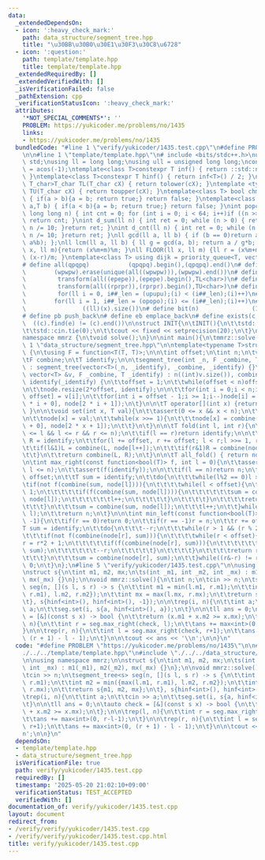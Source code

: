 ```yaml
---
data:
  _extendedDependsOn:
  - icon: ':heavy_check_mark:'
    path: data_structure/segment_tree.hpp
    title: "\u30BB\u30B0\u30E1\u30F3\u30C8\u6728"
  - icon: ':question:'
    path: template/template.hpp
    title: template/template.hpp
  _extendedRequiredBy: []
  _extendedVerifiedWith: []
  _isVerificationFailed: false
  _pathExtension: cpp
  _verificationStatusIcon: ':heavy_check_mark:'
  attributes:
    '*NOT_SPECIAL_COMMENTS*': ''
    PROBLEM: https://yukicoder.me/problems/no/1435
    links:
    - https://yukicoder.me/problems/no/1435
  bundledCode: "#line 1 \"verify/yukicoder/1435.test.cpp\"\n#define PROBLEM \"https://yukicoder.me/problems/no/1435\"\
    \n\n#line 1 \"template/template.hpp\"\n# include <bits/stdc++.h>\nusing namespace\
    \ std;\nusing ll = long long;\nusing ull = unsigned long long;\nconst double pi\
    \ = acos(-1);\ntemplate<class T>constexpr T inf() { return ::std::numeric_limits<T>::max();\
    \ }\ntemplate<class T>constexpr T hinf() { return inf<T>() / 2; }\ntemplate <typename\
    \ T_char>T_char TL(T_char cX) { return tolower(cX); }\ntemplate <typename T_char>T_char\
    \ TU(T_char cX) { return toupper(cX); }\ntemplate<class T> bool chmin(T& a,T b)\
    \ { if(a > b){a = b; return true;} return false; }\ntemplate<class T> bool chmax(T&\
    \ a,T b) { if(a < b){a = b; return true;} return false; }\nint popcnt(unsigned\
    \ long long n) { int cnt = 0; for (int i = 0; i < 64; i++)if ((n >> i) & 1)cnt++;\
    \ return cnt; }\nint d_sum(ll n) { int ret = 0; while (n > 0) { ret += n % 10;\
    \ n /= 10; }return ret; }\nint d_cnt(ll n) { int ret = 0; while (n > 0) { ret++;\
    \ n /= 10; }return ret; }\nll gcd(ll a, ll b) { if (b == 0)return a; return gcd(b,\
    \ a%b); };\nll lcm(ll a, ll b) { ll g = gcd(a, b); return a / g*b; };\nll MOD(ll\
    \ x, ll m){return (x%m+m)%m; }\nll FLOOR(ll x, ll m) {ll r = (x%m+m)%m; return\
    \ (x-r)/m; }\ntemplate<class T> using dijk = priority_queue<T, vector<T>, greater<T>>;\n\
    # define all(qpqpq)           (qpqpq).begin(),(qpqpq).end()\n# define UNIQUE(wpwpw)\
    \        (wpwpw).erase(unique(all((wpwpw))),(wpwpw).end())\n# define LOWER(epepe)\
    \         transform(all((epepe)),(epepe).begin(),TL<char>)\n# define UPPER(rprpr)\
    \         transform(all((rprpr)),(rprpr).begin(),TU<char>)\n# define rep(i,upupu)\
    \         for(ll i = 0, i##_len = (upupu);(i) < (i##_len);(i)++)\n# define reps(i,opopo)\
    \        for(ll i = 1, i##_len = (opopo);(i) <= (i##_len);(i)++)\n# define len(x)\
    \                ((ll)(x).size())\n# define bit(n)               (1LL << (n))\n\
    # define pb push_back\n# define eb emplace_back\n# define exists(c, e)       \
    \  ((c).find(e) != (c).end())\n\nstruct INIT{\n\tINIT(){\n\t\tstd::ios::sync_with_stdio(false);\n\
    \t\tstd::cin.tie(0);\n\t\tcout << fixed << setprecision(20);\n\t}\n}INIT;\n\n\
    namespace mmrz {\n\tvoid solve();\n}\n\nint main(){\n\tmmrz::solve();\n}\n#line\
    \ 1 \"data_structure/segment_tree.hpp\"\n\ntemplate<typename T>struct segment_tree\
    \ {\n\tusing F = function<T(T, T)>;\n\n\tint offset;\n\tint n;\n\tvector<T> node;\n\
    \tF combine;\n\tT identify;\n\n\tsegment_tree(int _n, F _combine, T _identify)\
    \ : segment_tree(vector<T>(_n, _identify), _combine, _identify) {}\n\n\tsegment_tree(const\
    \ vector<T> &v, F _combine, T _identify) : n((int)v.size()), combine(_combine),\
    \ identify(_identify) {\n\t\toffset = 1;\n\t\twhile(offset < n)offset <<= 1;\n\
    \n\t\tnode.resize(2*offset, identify);\n\n\t\tfor(int i = 0;i < n;i++)node[i +\
    \ offset] = v[i];\n\t\tfor(int i = offset - 1;i >= 1;i--)node[i] = combine(node[2\
    \ * i + 0], node[2 * i + 1]);\n\t}\n\n\tT operator[](int x) {return node[x + offset];\
    \ }\n\n\tvoid set(int x, T val){\n\t\tassert(0 <= x && x < n);\n\t\tx += offset;\n\
    \n\t\tnode[x] = val;\n\t\twhile(x >>= 1){\n\t\t\tnode[x] = combine(node[2 * x\
    \ + 0], node[2 * x + 1]);\n\t\t}\n\t}\n\n\tT fold(int l, int r){\n\t\tassert(0\
    \ <= l && l <= r && r <= n);\n\t\tif(l == r)return identify;\n\n\t\tT L = identify,\
    \ R = identify;\n\t\tfor(l += offset, r += offset; l < r;l >>= 1, r >>= 1){\n\t\
    \t\tif(l&1)L = combine(L, node[l++]);\n\t\t\tif(r&1)R = combine(node[--r], R);\n\
    \t\t}\n\t\treturn combine(L, R);\n\t}\n\n\tT all_fold() { return node[1]; };\n\
    \n\tint max_right(const function<bool(T)> f, int l = 0){\n\t\tassert(0 <= l &&\
    \ l <= n);\n\t\tassert(f(identify));\n\n\t\tif(l == n)return n;\n\t\t\n\t\tl +=\
    \ offset;\n\t\tT sum = identify;\n\t\tdo{\n\t\t\twhile(l%2 == 0)l >>= 1;\n\t\t\
    \tif(not f(combine(sum, node[l]))){\n\t\t\t\twhile(l < offset){\n\t\t\t\t\tl <<=\
    \ 1;\n\t\t\t\t\tif(f(combine(sum, node[l]))){\n\t\t\t\t\t\tsum = combine(sum,\
    \ node[l]);\n\t\t\t\t\t\tl++;\n\t\t\t\t\t}\n\t\t\t\t}\n\t\t\t\treturn l - offset;\n\
    \t\t\t}\n\t\t\tsum = combine(sum, node[l]);\n\t\t\tl++;\n\t\t}while((l&-l) !=\
    \ l);\n\t\treturn n;\n\t}\n\n\tint min_left(const function<bool(T)> f, int r =\
    \ -1){\n\t\tif(r == 0)return 0;\n\t\tif(r == -1)r = n;\n\t\tr += offset;\n\t\t\
    T sum = identify;\n\t\tdo{\n\t\t\t--r;\n\t\t\twhile(r > 1 && (r % 2))r >>= 1;\n\
    \t\t\tif(not f(combine(node[r], sum))){\n\t\t\t\twhile(r < offset){\n\t\t\t\t\t\
    r = r*2 + 1;\n\t\t\t\t\tif(f(combine(node[r], sum))){\n\t\t\t\t\t\tsum = combine(node[r],\
    \ sum);\n\t\t\t\t\t\t--r;\n\t\t\t\t\t}\n\t\t\t\t}\n\t\t\t\treturn r+1 - offset;\n\
    \t\t\t}\n\t\t\tsum = combine(node[r], sum);\n\t\t}while((r&-r) != r);\n\t\treturn\
    \ 0;\n\t}\n};\n#line 5 \"verify/yukicoder/1435.test.cpp\"\n\nusing namespace mmrz;\n\
    \nstruct s{\n\tint m1, m2, mx;\n\ts(int _m1, int _m2, int _mx) : m1(_m1), m2(_m2),\
    \ mx(_mx) {}\n};\n\nvoid mmrz::solve(){\n\tint n;\n\tcin >> n;\n\tsegment_tree<s>\
    \ seg(n, [](s l, s r) -> s {\n\t\tint m1 = min(l.m1, r.m1);\n\t\tint m2 = min({max(l.m1,\
    \ r.m1), l.m2, r.m2});\n\t\tint mx = max(l.mx, r.mx);\n\t\treturn s{m1, m2, mx};\n\
    \t}, s{hinf<int>(), hinf<int>(), -1});\n\n\trep(i, n){\n\t\tint a;\n\t\tcin >>\
    \ a;\n\t\tseg.set(i, s{a, hinf<int>(), a});\n\t}\n\n\tll ans = 0;\n\tauto check\
    \ = [&](const s x) -> bool {\n\t\treturn (x.m1 + x.m2 >= x.mx);\n\t};\n\n\trep(l,\
    \ n){\n\t\tint r = seg.max_right(check, l);\n\t\tans += max<int>(0, r-l-1);\n\t\
    }\n\n\trep(r, n){\n\t\tint l = seg.max_right(check, r+1);\n\t\tans += max<int>(0,\
    \ (r + 1) - l - 1);\n\t}\n\n\tcout << ans << '\\n';\n\n}\n"
  code: "#define PROBLEM \"https://yukicoder.me/problems/no/1435\"\n\n#include \"\
    ./../../template/template.hpp\"\n#include \"./../../data_structure/segment_tree.hpp\"\
    \n\nusing namespace mmrz;\n\nstruct s{\n\tint m1, m2, mx;\n\ts(int _m1, int _m2,\
    \ int _mx) : m1(_m1), m2(_m2), mx(_mx) {}\n};\n\nvoid mmrz::solve(){\n\tint n;\n\
    \tcin >> n;\n\tsegment_tree<s> seg(n, [](s l, s r) -> s {\n\t\tint m1 = min(l.m1,\
    \ r.m1);\n\t\tint m2 = min({max(l.m1, r.m1), l.m2, r.m2});\n\t\tint mx = max(l.mx,\
    \ r.mx);\n\t\treturn s{m1, m2, mx};\n\t}, s{hinf<int>(), hinf<int>(), -1});\n\n\
    \trep(i, n){\n\t\tint a;\n\t\tcin >> a;\n\t\tseg.set(i, s{a, hinf<int>(), a});\n\
    \t}\n\n\tll ans = 0;\n\tauto check = [&](const s x) -> bool {\n\t\treturn (x.m1\
    \ + x.m2 >= x.mx);\n\t};\n\n\trep(l, n){\n\t\tint r = seg.max_right(check, l);\n\
    \t\tans += max<int>(0, r-l-1);\n\t}\n\n\trep(r, n){\n\t\tint l = seg.max_right(check,\
    \ r+1);\n\t\tans += max<int>(0, (r + 1) - l - 1);\n\t}\n\n\tcout << ans << '\\\
    n';\n\n}\n"
  dependsOn:
  - template/template.hpp
  - data_structure/segment_tree.hpp
  isVerificationFile: true
  path: verify/yukicoder/1435.test.cpp
  requiredBy: []
  timestamp: '2025-05-20 21:02:10+09:00'
  verificationStatus: TEST_ACCEPTED
  verifiedWith: []
documentation_of: verify/yukicoder/1435.test.cpp
layout: document
redirect_from:
- /verify/verify/yukicoder/1435.test.cpp
- /verify/verify/yukicoder/1435.test.cpp.html
title: verify/yukicoder/1435.test.cpp
---
```

